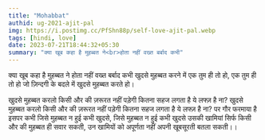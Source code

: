 ```yaml
---
title: "Mohabbat"
authid: ug-2021-ajit-pal
img: https://i.postimg.cc/PfShn88p/self-love-ajit-pal.webp
tags: [hindi, love]
date: 2023-07-21T18:44:32+05:30
summary: "क्या खूब कहा है मुहब्बत ने<br>होता नहीं वख्त बर्बाद कभी"
---
```


क्या खूब कहा है मुहब्बत ने
होता नहीं वख्त बर्बाद कभी
खुदसे मुहब्बत करने में
एक तुम ही तो हो,
एक तुम ही तो हो
जो ज़िन्दगी के बदले में
खुदसे मुहब्बत करते हो।

खुदसे मुहब्बत करलो किसी और की ज़रूरत नहीं पडे़गी
कितना सहज लगता है ये लफ्ज़ है ना?
खुदसे मुहब्बत करलो किसी और की ज़रूरत नहीं पडे़गी
कितना सहज लगता है ये लफ्ज़ है ना?
पर गौर फरमाया है इसपर कभी
जिसे मुहब्बत न हुई कभी खुदसे,
जिसे मुहब्बत न हुई कभी खुदसे
उसकी खामियां सिर्फ किसी और की मुहब्बत ही सवार सकती,
उन खामियों को अपूर्णता नहीं
अपनी खूबसूरती बतला सकती।।
